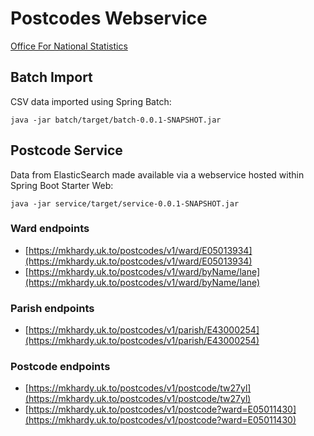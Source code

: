 # Postcodes Webservice
[Office For National Statistics](https://geoportal.statistics.gov.uk/search?q=PRD_ONSPD%20FEB_2024&sort=Date%20Created%7Ccreated%7Cdesc)

## Batch Import
CSV data imported using Spring Batch:

`java -jar batch/target/batch-0.0.1-SNAPSHOT.jar`

## Postcode Service
Data from ElasticSearch made available via a webservice hosted within Spring Boot Starter Web:

`java -jar service/target/service-0.0.1-SNAPSHOT.jar`

### Ward endpoints
- [https://mkhardy.uk.to/postcodes/v1/ward/E05013934](https://mkhardy.uk.to/postcodes/v1/ward/E05013934)
- [https://mkhardy.uk.to/postcodes/v1/ward/byName/lane](https://mkhardy.uk.to/postcodes/v1/ward/byName/lane)

### Parish endpoints
- [https://mkhardy.uk.to/postcodes/v1/parish/E43000254](https://mkhardy.uk.to/postcodes/v1/parish/E43000254)

### Postcode endpoints
- [https://mkhardy.uk.to/postcodes/v1/postcode/tw27yl](https://mkhardy.uk.to/postcodes/v1/postcode/tw27yl)
- [https://mkhardy.uk.to/postcodes/v1/postcode?ward=E05011430](https://mkhardy.uk.to/postcodes/v1/postcode?ward=E05011430)
